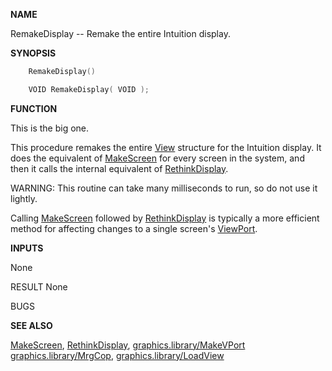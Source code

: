 
**NAME**

RemakeDisplay -- Remake the entire Intuition display.

**SYNOPSIS**

```c
    RemakeDisplay()

    VOID RemakeDisplay( VOID );

```
**FUNCTION**

This is the big one.

This procedure remakes the entire [View](_00B8.md) structure for the
Intuition display.  It does the equivalent of [MakeScreen](MakeScreen.md) for
every screen in the system, and then it calls the internal
equivalent of [RethinkDisplay](RethinkDisplay.md).

WARNING:  This routine can take many milliseconds to run, so
do not use it lightly.

Calling [MakeScreen](MakeScreen.md) followed by [RethinkDisplay](RethinkDisplay.md) is typically
a more efficient method for affecting changes to a single
screen's [ViewPort](_00B8.md).

**INPUTS**

None

RESULT
None

BUGS

**SEE ALSO**

[MakeScreen](MakeScreen.md), [RethinkDisplay](RethinkDisplay.md), [graphics.library/MakeVPort](../graphics/MakeVPort.md)
[graphics.library/MrgCop](../graphics/MrgCop.md), [graphics.library/LoadView](../graphics/LoadView.md)
